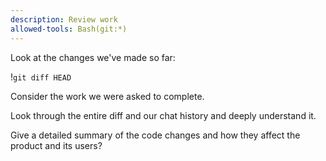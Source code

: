 ```yaml
---
description: Review work
allowed-tools: Bash(git:*)
---
```


Look at the changes we've made so far:

!`git diff HEAD`

Consider the work we were asked to complete.

Look through the entire diff and our chat history and deeply understand it.

Give a detailed summary of the code changes and how they affect the product and its users?
